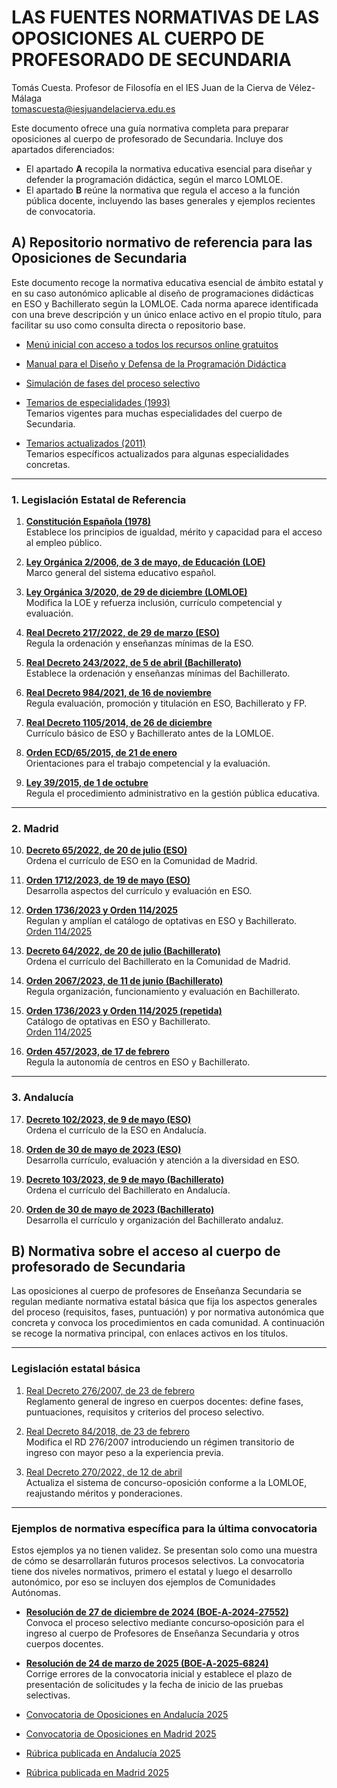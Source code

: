 # **LAS FUENTES NORMATIVAS DE LAS OPOSICIONES AL CUERPO DE PROFESORADO DE SECUNDARIA**
Tomás Cuesta. Profesor de Filosofía en el IES Juan de la Cierva de Vélez-Málaga  
tomascuesta@iesjuandelacierva.edu.es

Este documento ofrece una guía normativa completa para preparar oposiciones al cuerpo de profesorado de Secundaria. Incluye dos apartados diferenciados:  
- El apartado **A** recopila la normativa educativa esencial para diseñar y defender la programación didáctica, según el marco LOMLOE.  
- El apartado **B** reúne la normativa que regula el acceso a la función pública docente, incluyendo las bases generales y ejemplos recientes de convocatoria.

## **A) Repositorio normativo de referencia para las Oposiciones de Secundaria**
Este documento recoge la normativa educativa esencial de ámbito estatal y en su caso autonómico aplicable al diseño de programaciones didácticas en ESO y Bachillerato según la LOMLOE. Cada norma aparece identificada con una breve descripción y un único enlace activo en el propio título, para facilitar su uso como consulta directa o repositorio base.

- [Menú inicial con acceso a todos los recursos online gratuitos](https://vertice1971.github.io/thomasbooks/Oposiciones_Secundaria/Men%C3%BA.html)
- [Manual para el Diseño y Defensa de la Programación Didáctica](https://www.amazon.es/dp/B0FQTNWMTP)
- [Simulación de fases del proceso selectivo](https://vertice1971.github.io/thomasbooks/Oposiciones_Secundaria/Oposiciones%20app/)
- [Temarios de especialidades (1993)](https://www.boe.es/boe/dias/1993/09/21/pdfs/A27400-27438.pdf)  
Temarios vigentes para muchas especialidades del cuerpo de Secundaria.

- [Temarios actualizados (2011)](https://www.boe.es/boe/dias/2011/11/18/pdfs/BOE-A-2011-18099.pdf)  
Temarios específicos actualizados para algunas especialidades concretas.

---

### **1. Legislación Estatal de Referencia**

1. [**Constitución Española (1978)**](https://www.boe.es/buscar/pdf/1978/BOE-A-1978-31229-consolidado.pdf)  
Establece los principios de igualdad, mérito y capacidad para el acceso al empleo público.

2. [**Ley Orgánica 2/2006, de 3 de mayo, de Educación (LOE)**](https://www.boe.es/buscar/pdf/2006/BOE-A-2006-7899-consolidado.pdf)  
Marco general del sistema educativo español.

3. [**Ley Orgánica 3/2020, de 29 de diciembre (LOMLOE)**](https://www.boe.es/buscar/pdf/2020/BOE-A-2020-17264-consolidado.pdf)  
Modifica la LOE y refuerza inclusión, currículo competencial y evaluación.

4. [**Real Decreto 217/2022, de 29 de marzo (ESO)**](https://www.boe.es/buscar/pdf/2022/BOE-A-2022-4975-consolidado.pdf)  
Regula la ordenación y enseñanzas mínimas de la ESO.

5. [**Real Decreto 243/2022, de 5 de abril (Bachillerato)**](https://www.boe.es/buscar/pdf/2022/BOE-A-2022-5521-consolidado.pdf)  
Establece la ordenación y enseñanzas mínimas del Bachillerato.

6. [**Real Decreto 984/2021, de 16 de noviembre**](https://www.boe.es/boe/dias/2021/11/17/pdfs/BOE-A-2021-18812.pdf)  
Regula evaluación, promoción y titulación en ESO, Bachillerato y FP.

7. [**Real Decreto 1105/2014, de 26 de diciembre**](https://www.boe.es/buscar/pdf/2015/BOE-A-2015-37-consolidado.pdf)  
Currículo básico de ESO y Bachillerato antes de la LOMLOE.

8. [**Orden ECD/65/2015, de 21 de enero**](https://www.boe.es/buscar/pdf/2015/BOE-A-2015-738-consolidado.pdf)  
Orientaciones para el trabajo competencial y la evaluación.

9. [**Ley 39/2015, de 1 de octubre**](https://www.boe.es/buscar/pdf/2015/BOE-A-2015-10565-consolidado.pdf)  
Regula el procedimiento administrativo en la gestión pública educativa.

---

### **2. Madrid**

10. [**Decreto 65/2022, de 20 de julio (ESO)**](https://www.bocm.es/eli/es-md/d/2022/07/20/65/con)  
Ordena el currículo de ESO en la Comunidad de Madrid.

11. [**Orden 1712/2023, de 19 de mayo (ESO)**](https://www.bocm.es/boletin/CM_Orden_BOCM/2023/05/31/BOCM-20230531-17.PDF)  
Desarrolla aspectos del currículo y evaluación en ESO.

12. [**Orden 1736/2023 y Orden 114/2025**](https://www.bocm.es/boletin/CM_Orden_BOCM/2023/05/31/BOCM-20230531-18.PDF)  
Regulan y amplían el catálogo de optativas en ESO y Bachillerato.  
[Orden 114/2025](https://www.bocm.es/boletin/CM_Orden_BOCM/2025/01/31/BOCM-20250131-18.PDF)

13. [**Decreto 64/2022, de 20 de julio (Bachillerato)**](https://www.comunidad.madrid/sites/default/files/doc/educacion/univ/decreto_64_2022_de_20_de_julio_curriculo_bachillerato.pdf)  
Ordena el currículo del Bachillerato en la Comunidad de Madrid.

14. [**Orden 2067/2023, de 11 de junio (Bachillerato)**](https://www.comunidad.madrid/sites/default/files/doc/educacion/univ/orden2067_2023_bachillerato.pdf)  
Regula organización, funcionamiento y evaluación en Bachillerato.

15. [**Orden 1736/2023 y Orden 114/2025 (repetida)**](https://www.comunidad.madrid/sites/default/files/orden_1736_2023.pdf)  
Catálogo de optativas en ESO y Bachillerato.  
[Orden 114/2025](https://www.bocm.es/boletin/CM_Orden_BOCM/2025/01/31/BOCM-20250131-18.PDF)

16. [**Orden 457/2023, de 17 de febrero**](https://www.comunidad.madrid/sites/default/files/doc/educacion/orden_457_auton._centros.pdf)  
Regula la autonomía de centros en ESO y Bachillerato.

---

### **3. Andalucía**

17. [**Decreto 102/2023, de 9 de mayo (ESO)**](https://www.juntadeandalucia.es/boja/2023/90/3)  
Ordena el currículo de la ESO en Andalucía.

18. [**Orden de 30 de mayo de 2023 (ESO)**](https://www.juntadeandalucia.es/boja/2023/104/36)  
Desarrolla currículo, evaluación y atención a la diversidad en ESO.

19. [**Decreto 103/2023, de 9 de mayo (Bachillerato)**](https://www.juntadeandalucia.es/boja/2023/90/4)  
Ordena el currículo del Bachillerato en Andalucía.

20. [**Orden de 30 de mayo de 2023 (Bachillerato)**](https://www.juntadeandalucia.es/boja/2023/104/37)  
Desarrolla el currículo y organización del Bachillerato andaluz.

## **B) Normativa sobre el acceso al cuerpo de profesorado de Secundaria**

Las oposiciones al cuerpo de profesores de Enseñanza Secundaria se regulan mediante normativa estatal básica que fija los aspectos generales del proceso (requisitos, fases, puntuación) y por normativa autonómica que concreta y convoca los procedimientos en cada comunidad. A continuación se recoge la normativa principal, con enlaces activos en los títulos.

---

### **Legislación estatal básica**

1. [Real Decreto 276/2007, de 23 de febrero](https://www.boe.es/buscar/pdf/2007/BOE-A-2007-4372-consolidado.pdf)  
Reglamento general de ingreso en cuerpos docentes: define fases, puntuaciones, requisitos y criterios del proceso selectivo.

2. [Real Decreto 84/2018, de 23 de febrero](https://www.boe.es/boe/dias/2018/02/24/pdfs/BOE-A-2018-2614.pdf)  
Modifica el RD 276/2007 introduciendo un régimen transitorio de ingreso con mayor peso a la experiencia previa.

3. [Real Decreto 270/2022, de 12 de abril](https://www.boe.es/boe/dias/2022/04/13/pdfs/BOE-A-2022-6048.pdf)  
Actualiza el sistema de concurso-oposición conforme a la LOMLOE, reajustando méritos y ponderaciones.

---

### **Ejemplos de normativa específica para la última convocatoria**

Estos ejemplos ya no tienen validez. Se presentan solo como una muestra de cómo se desarrollarán futuros procesos selectivos. La convocatoria tiene dos niveles normativos, primero el estatal y luego el desarrollo autonómico, por eso se incluyen dos ejemplos de Comunidades Autónomas.

- [**Resolución de 27 de diciembre de 2024 (BOE‑A‑2024‑27552)**](https://www.boe.es/boe/dias/2024/12/31/pdfs/BOE-A-2024-27552.pdf)  
Convoca el proceso selectivo mediante concurso‑oposición para el ingreso al cuerpo de Profesores de Enseñanza Secundaria y otros cuerpos docentes.

- [**Resolución de 24 de marzo de 2025 (BOE‑A‑2025‑6824)**](https://www.boe.es/boe/dias/2025/04/04/pdfs/BOE-A-2025-6824.pdf)  
Corrige errores de la convocatoria inicial y establece el plazo de presentación de solicitudes y la fecha de inicio de las pruebas selectivas.

- [Convocatoria de Oposiciones en Andalucía 2025](https://www.juntadeandalucia.es/boja/2025/38/BOJA25-038-00071-2616-01_00316223.pdf)  
- [Convocatoria de Oposiciones en Madrid 2025](https://www.bocm.es/boletin/CM_Orden_BOCM/2025/02/28/BOCM-20250228-17.PDF)  
- [Rúbrica publicada en Andalucía 2025](https://www.juntadeandalucia.es/educacion/portales/documents/20123/1771905/Criterios%20de%20actuaci%C3%B3n%20y%20homogenizaci%C3%B3n%20Cuerpo%20590%20sin%20FP.pdf/ecfd3eab-e635-71ca-6d7e-6babf3122ca1?version=1.0)  
- [Rúbrica publicada en Madrid 2025](https://www.comunidad.madrid/sites/default/files/doc/educacion/rh03/rh03_257_2025_ce_590001_250625.pdf)

